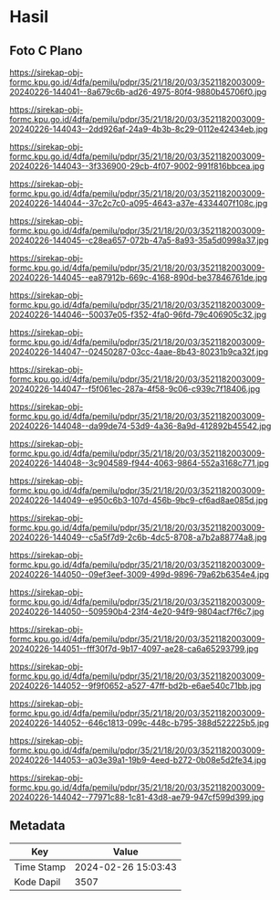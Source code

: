 # Hasil

## Foto C Plano

https://sirekap-obj-formc.kpu.go.id/4dfa/pemilu/pdpr/35/21/18/20/03/3521182003009-20240226-144041--8a679c6b-ad26-4975-80f4-9880b45706f0.jpg

https://sirekap-obj-formc.kpu.go.id/4dfa/pemilu/pdpr/35/21/18/20/03/3521182003009-20240226-144043--2dd926af-24a9-4b3b-8c29-0112e42434eb.jpg

https://sirekap-obj-formc.kpu.go.id/4dfa/pemilu/pdpr/35/21/18/20/03/3521182003009-20240226-144043--3f336900-29cb-4f07-9002-991f816bbcea.jpg

https://sirekap-obj-formc.kpu.go.id/4dfa/pemilu/pdpr/35/21/18/20/03/3521182003009-20240226-144044--37c2c7c0-a095-4643-a37e-4334407f108c.jpg

https://sirekap-obj-formc.kpu.go.id/4dfa/pemilu/pdpr/35/21/18/20/03/3521182003009-20240226-144045--c28ea657-072b-47a5-8a93-35a5d0998a37.jpg

https://sirekap-obj-formc.kpu.go.id/4dfa/pemilu/pdpr/35/21/18/20/03/3521182003009-20240226-144045--ea87912b-669c-4168-890d-be37846761de.jpg

https://sirekap-obj-formc.kpu.go.id/4dfa/pemilu/pdpr/35/21/18/20/03/3521182003009-20240226-144046--50037e05-f352-4fa0-96fd-79c406905c32.jpg

https://sirekap-obj-formc.kpu.go.id/4dfa/pemilu/pdpr/35/21/18/20/03/3521182003009-20240226-144047--02450287-03cc-4aae-8b43-80231b9ca32f.jpg

https://sirekap-obj-formc.kpu.go.id/4dfa/pemilu/pdpr/35/21/18/20/03/3521182003009-20240226-144047--f5f061ec-287a-4f58-9c06-c939c7f18406.jpg

https://sirekap-obj-formc.kpu.go.id/4dfa/pemilu/pdpr/35/21/18/20/03/3521182003009-20240226-144048--da99de74-53d9-4a36-8a9d-412892b45542.jpg

https://sirekap-obj-formc.kpu.go.id/4dfa/pemilu/pdpr/35/21/18/20/03/3521182003009-20240226-144048--3c904589-f944-4063-9864-552a3168c771.jpg

https://sirekap-obj-formc.kpu.go.id/4dfa/pemilu/pdpr/35/21/18/20/03/3521182003009-20240226-144049--e950c6b3-107d-456b-9bc9-cf6ad8ae085d.jpg

https://sirekap-obj-formc.kpu.go.id/4dfa/pemilu/pdpr/35/21/18/20/03/3521182003009-20240226-144049--c5a5f7d9-2c6b-4dc5-8708-a7b2a88774a8.jpg

https://sirekap-obj-formc.kpu.go.id/4dfa/pemilu/pdpr/35/21/18/20/03/3521182003009-20240226-144050--09ef3eef-3009-499d-9896-79a62b6354e4.jpg

https://sirekap-obj-formc.kpu.go.id/4dfa/pemilu/pdpr/35/21/18/20/03/3521182003009-20240226-144050--509590b4-23f4-4e20-94f9-9804acf7f6c7.jpg

https://sirekap-obj-formc.kpu.go.id/4dfa/pemilu/pdpr/35/21/18/20/03/3521182003009-20240226-144051--fff30f7d-9b17-4097-ae28-ca6a65293799.jpg

https://sirekap-obj-formc.kpu.go.id/4dfa/pemilu/pdpr/35/21/18/20/03/3521182003009-20240226-144052--9f9f0652-a527-47ff-bd2b-e6ae540c71bb.jpg

https://sirekap-obj-formc.kpu.go.id/4dfa/pemilu/pdpr/35/21/18/20/03/3521182003009-20240226-144052--646c1813-099c-448c-b795-388d522225b5.jpg

https://sirekap-obj-formc.kpu.go.id/4dfa/pemilu/pdpr/35/21/18/20/03/3521182003009-20240226-144053--a03e39a1-19b9-4eed-b272-0b08e5d2fe34.jpg

https://sirekap-obj-formc.kpu.go.id/4dfa/pemilu/pdpr/35/21/18/20/03/3521182003009-20240226-144042--77971c88-1c81-43d8-ae79-947cf599d399.jpg


## Metadata

| Key        | Value               |
| ---------- | ------------------- |
| Time Stamp | 2024-02-26 15:03:43 |
| Kode Dapil | 3507                |



